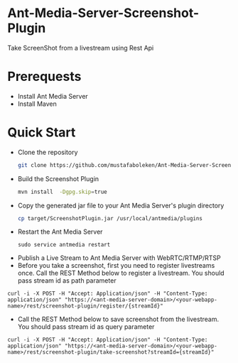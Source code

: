 # Ant-Media-Server-Screenshot-Plugin
Take ScreenShot from a livestream using Rest Api

# Prerequests
- Install Ant Media Server
- Install Maven 

# Quick Start

- Clone the repository
  ```sh
  git clone https://github.com/mustafaboleken/Ant-Media-Server-Screenshot-Plugin.git
  ```
- Build the Screenshot Plugin
  ```sh
  mvn install  -Dgpg.skip=true
  ```
- Copy the generated jar file to your Ant Media Server's plugin directory
  ```sh
  cp target/ScreenshotPlugin.jar /usr/local/antmedia/plugins
  ```
- Restart the Ant Media Server
  ```
  sudo service antmedia restart
  ```
- Publish a Live Stream to Ant Media Server with WebRTC/RTMP/RTSP
- Before you take a screenshot, first you need to register livestreams once. Call the REST Method below to register a livestream. You should pass stream id as path parameter
```
curl -i -X POST -H "Accept: Application/json" -H "Content-Type: application/json" "https://<ant-media-server-domain>/<your-webapp-name>/rest/screenshot-plugin/register/{streamId}"
```
- Call the REST Method below to save screenshot from the livestream. You should pass stream id as query parameter
```
curl -i -X POST -H "Accept: Application/json" -H "Content-Type: application/json" "https://<ant-media-server-domain>/<your-webapp-name>/rest/screenshot-plugin/take-screenshot?streamId={streamId}"
```